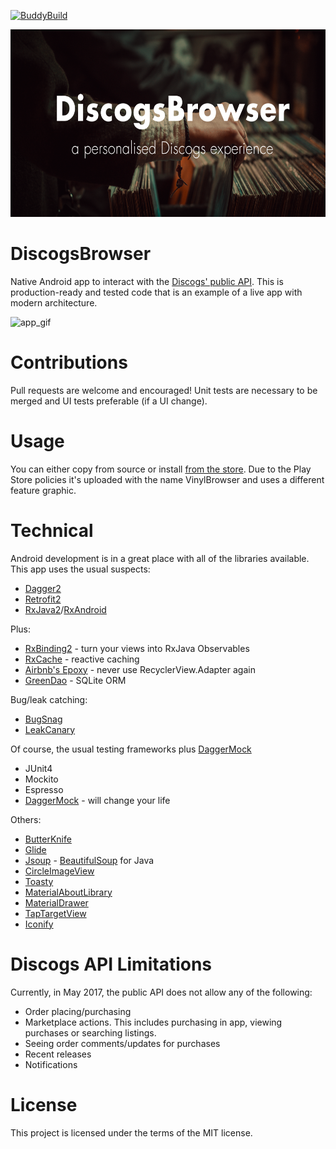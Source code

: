 [![BuddyBuild](https://dashboard.buddybuild.com/api/statusImage?appID=58ff64f23f33870001d2e016&branch=master&build=latest)](https://dashboard.buddybuild.com/apps/58ff64f23f33870001d2e016/build/latest?branch=master)

<img src="/featuregraphic/featuregraphic.png" height=300/>

# DiscogsBrowser
Native Android app to interact with the [Discogs' public API](https://www.discogs.com/developers). This is production-ready and tested code that is an example of a live app with modern architecture.

![app_gif](https://media.giphy.com/media/dVWMCW4rFiyZi/giphy.gif)

# Contributions

Pull requests are welcome and encouraged! Unit tests are necessary to be merged and UI tests preferable (if a UI change).

# Usage

You can either copy from source or install [from the store](https://play.google.com/store/apps/details?id=bj.vinylbrowser). Due to the Play Store policies it's uploaded with the name VinylBrowser and uses a different feature graphic.

# Technical

Android development is in a great place with all of the libraries available. This app uses the usual suspects:
* [Dagger2](https://github.com/google/dagger)
* [Retrofit2](https://github.com/square/retrofit)
* [RxJava2](https://github.com/ReactiveX/RxJava)/[RxAndroid](https://github.com/ReactiveX/RxAndroid)

Plus:
* [RxBinding2](https://github.com/JakeWharton/RxBinding) - turn your views into RxJava Observables
* [RxCache](https://github.com/VictorAlbertos/RxCache) - reactive caching
* [Airbnb's Epoxy](https://github.com/airbnb/epoxy) - never use RecyclerView.Adapter again
* [GreenDao](https://github.com/greenrobot/greenDAO) - SQLite ORM

Bug/leak catching:
* [BugSnag](https://www.bugsnag.com/product/)
* [LeakCanary](https://github.com/square/leakcanary)

Of course, the usual testing frameworks plus [DaggerMock](https://github.com/fabioCollini/DaggerMock)
* JUnit4
* Mockito
* Espresso
* [DaggerMock](https://github.com/fabioCollini/DaggerMock) - will change your life

Others:
* [ButterKnife](https://github.com/JakeWharton/butterknife)
* [Glide](https://github.com/bumptech/glide)
* [Jsoup](https://jsoup.org/) - [BeautifulSoup](https://www.crummy.com/software/BeautifulSoup/bs4/doc/) for Java
* [CircleImageView](https://github.com/hdodenhof/CircleImageView)
* [Toasty](https://github.com/GrenderG/Toasty)
* [MaterialAboutLibrary](https://github.com/daniel-stoneuk/material-about-library)
* [MaterialDrawer](https://github.com/mikepenz/MaterialDrawer)
* [TapTargetView](https://github.com/KeepSafe/TapTargetView)
* [Iconify](https://github.com/JoanZapata/android-iconify)

# Discogs API Limitations

Currently, in May 2017, the public API does not allow any of the following:
* Order placing/purchasing
* Marketplace actions. This includes purchasing in app, viewing purchases or searching listings.
* Seeing order comments/updates for purchases
* Recent releases
* Notifications

# License

This project is licensed under the terms of the MIT license.
